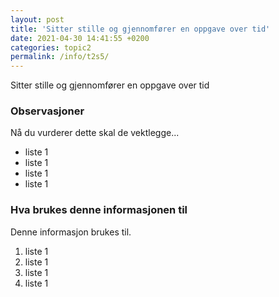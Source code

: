 ```yaml
---
layout: post
title: 'Sitter stille og gjennomfører en oppgave over tid'
date: 2021-04-30 14:41:55 +0200
categories: topic2
permalink: /info/t2s5/
---
```


Sitter stille og gjennomfører en oppgave over tid

### Observasjoner

Nå du vurderer dette skal de vektlegge...

- liste 1
- liste 1
- liste 1
- liste 1

### Hva brukes denne informasjonen til

Denne informasjon brukes til.

1. liste 1
2. liste 1
3. liste 1
4. liste 1
